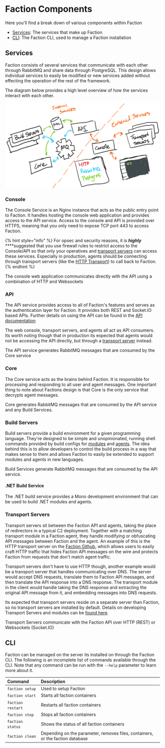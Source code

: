# Faction Components

Here you'll find a break down of various components within Faction

* [Services](components.md#services): The services that make up Faction
* [CLI](components.md#cli): The Faction CLI, used to manage a Faction installation

## Services

Faction consists of several services that communicate with each other through RabbitMQ and share data through PostgreSQL. This design allows individual services to easily be modified or new services added without effecting the operation of the rest of the framework.

The diagram below provides a high level overview of how the services interact with each other.

![](../.gitbook/assets/faction-diagram-03.png)

### Console

The Console Service is an Nginx instance that acts as the public entry point to Faction. It handles hosting the console web application and provides access to the API service. Access to the console and API is provided over HTTPS, meaning that you only need to expose TCP port 443 to access Faction.

{% hint style="info" %}
For opsec and security reasons, it is _**highly**_ ****suggested that you use firewall rules to restrict access to the Console/API so that only your operatives and [transport servers](components.md#transport-servers) can access these services. Especially in production, agents should be connecting through transport servers \(like the [HTTP Transport](https://github.com/FactionC2/TransportHTTP/)\) to call back to Faction.
{% endhint %}

The console web application communicates directly with the API using a combination of HTTP and Websockets

### API

The API service provides access to all of Faction's features and serves as the authentication layer for Faction. It provides both REST and Socket.IO based APIs. Further details on using the API can be found in the [API documentation](../developing/api.md)

The web console, transport servers, and agents all act as API consumers. Its worth noting though that in production its expected that agents would not be accessing the API directly, but through a [transport server](components.md#transport-servers) instead.

The API service generates RabbitMQ messages that are consumed by the Core service

### Core

The Core service acts as the brains behind Faction. It is responsible for processing and responding to all user and agent messages. One important thing to note about Factions design is that Core is the only service that decrypts agent messages. 

Core generates RabbitMQ messages that are consumed by the API service and any Build Services.

### Build Servers

Build servers provide a build environment for a given programming language. They're designed to be simple and unopinionated, running shell commands provided by build configs for [modules](../developing/modules/) and [agents](../developing/agents.md). The idea behind this is to allow developers to control the build process in a way that makes sense to them and allows Faction to easily be extended to support modules and agents in new languages.

Build Services generate RabbitMQ messages that are consumed by the API service.

#### .NET Build Service

The .NET build service provides a Mono development environment that can be used to build .NET modules and agents.

### Transport Servers

Transport servers sit between the Faction API and agents, taking the place of redirectors in a typical C2 deployment. Together with a matching transport module in a Faction agent, they handle modifying or obfuscating API messages between Faction and the agent. An example of this is the HTTP transport server on the [Faction Github](https://github.com/FactionC2/TransportHTTP/), which allows users to easily craft HTTP traffic that hides Faction API messages on the wire and protects Faction from requests that don't match agent traffic.

Transport servers don't have to use HTTP though, another example would be a transport server that handles communicating over DNS. The server would accept DNS requests, translate them to Faction API messages, and then translate the API response into a DNS response. The transport module in the client would handle taking the DNS response and extracting the original API message from it, and embedding messages into DNS requests.

Its expected that transport servers reside on a separate server than Faction, so no transport servers are installed by default. Details on developing Transport Servers and modules can be [found here](../developing/transports.md).

Transport Servers communicate with the Faction API over HTTP \(REST\) or Websockets \(Socket.IO\)

## CLI

Faction can be managed on the server its installed on through the Faction CLI. The following is an incomplete list of commands available through the CLI. Note that any command can be run with the `--help` parameter to learn more about it.

| Command | Description |
| :--- | :--- |
| `faction setup` | Used to setup Faction |
| `faction start` | Starts all faction containers |
| `faction restart` | Restarts all faction containers |
| `faction stop` | Stops all faction containers |
| `faction status` | Shows the status of all faction containers |
| `faction clean` | Depending on the parameter, removes files, containers, or the faction database |

